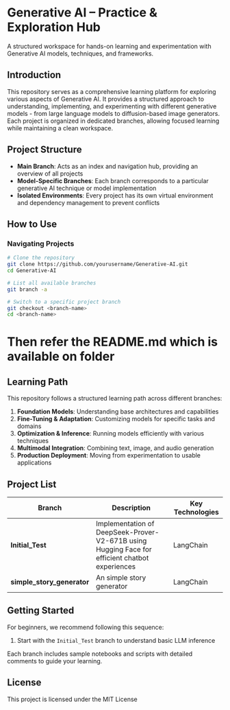 # Generative AI – Practice & Exploration Hub

A structured workspace for hands-on learning and experimentation with Generative AI models, techniques, and frameworks.

## Introduction

This repository serves as a comprehensive learning platform for exploring various aspects of Generative AI. It provides a structured approach to understanding, implementing, and experimenting with different generative models - from large language models to diffusion-based image generators. Each project is organized in dedicated branches, allowing focused learning while maintaining a clean workspace.

## Project Structure

- **Main Branch**: Acts as an index and navigation hub, providing an overview of all projects
- **Model-Specific Branches**: Each branch corresponds to a particular generative AI technique or model implementation
- **Isolated Environments**: Every project has its own virtual environment and dependency management to prevent conflicts

## How to Use

### Navigating Projects

```bash
# Clone the repository
git clone https://github.com/yourusername/Generative-AI.git
cd Generative-AI

# List all available branches
git branch -a

# Switch to a specific project branch
git checkout <branch-name>
cd <branch-name>
```

# Then refer the README.md which is available on <branch-name> folder

## Learning Path

This repository follows a structured learning path across different branches:

1. **Foundation Models**: Understanding base architectures and capabilities
2. **Fine-Tuning & Adaptation**: Customizing models for specific tasks and domains
3. **Optimization & Inference**: Running models efficiently with various techniques
4. **Multimodal Integration**: Combining text, image, and audio generation
5. **Production Deployment**: Moving from experimentation to usable applications

## Project List

| Branch | Description | Key Technologies |
|--------|-------------|------------------|
| **Initial_Test** | Implementation of DeepSeek-Prover-V2-671B using Hugging Face for efficient chatbot experiences | LangChain  |
| **simple_story_generator** | An simple story generator | LangChain  |

## Getting Started

For beginners, we recommend following this sequence:

1. Start with the `Initial_Test` branch to understand basic LLM inference

Each branch includes sample notebooks and scripts with detailed comments to guide your learning.


## License

This project is licensed under the MIT License
